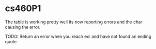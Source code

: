 # cs460P1

The table is working pretty well its now reporting errors and the char causing the error.

TODO: Return an error when you reach eol and have not found an ending quote.